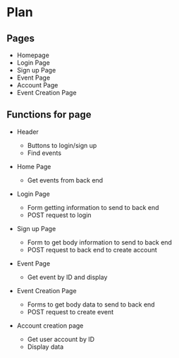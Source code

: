 # Plan

## Pages  
- Homepage
- Login Page
- Sign up Page
- Event Page
- Account Page
- Event Creation Page

## Functions for page  
- Header
    - Buttons to login/sign up
    - Find events

- Home Page
    - Get events from back end

- Login Page
    - Form getting information to send to back end
    - POST request to login

- Sign up Page
    - Form to get body information to send to back end
    - POST request to back end to create account

- Event Page
    - Get event by ID and display

- Event Creation Page
    - Forms to get body data to send to back end
    - POST request to create event

- Account creation page
    - Get user account by ID
    - Display data

